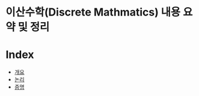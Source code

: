 # 이산수학(Discrete Mathmatics) 내용 요약 및 정리

# Index
- [개요](./1-intro.md)
- [논리](./2-logic.md)
- [증명](./3-proof.md)
